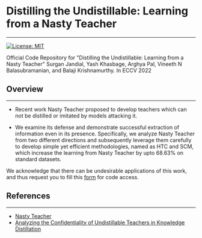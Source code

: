 # Distilling the Undistillable: Learning from a Nasty Teacher 
---

[![License: MIT](https://img.shields.io/badge/License-MIT-green.svg)](https://opensource.org/licenses/MIT)

Official Code Repository for "Distilling the Undistillable: Learning from a Nasty Teacher"
Surgan Jandial, Yash Khasbage, Arghya Pal, Vineeth N Balasubramanian, and Balaji Krishnamurthy. In ECCV 2022


## Overview
---
* Recent work Nasty Teacher proposed to develop teachers which can not be distilled or imitated by models attacking it. 

* We examine its defense and demonstrate successful extraction of information even in its presence. Specifically, we analyze Nasty Teacher from two different directions and subsequently leverage them carefully to develop simple yet efficient methodologies, named as HTC and SCM, which increase the learning from Nasty Teacher by upto 68.63% on standard datasets. 


We acknowledge that there can be undesirable applications of this work, and thus request you to fill this [form](https://forms.gle/Z41vPUptf7QUVM1c8) for code access. 


## References
---
* [Nasty Teacher](https://openreview.net/forum?id=0zvfm-nZqQs)
* [Analyzing the Confidentiality of Undistillable Teachers in Knowledge Distillation](https://papers.nips.cc/paper/2021/file/4ca82782c5372a547c104929f03fe7a9-Paper.pdf)
